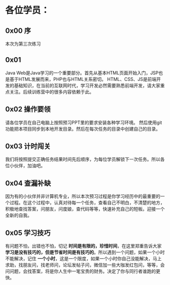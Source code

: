 # 各位学员：
## 0x00 序
本次为第三次练习

## 0x01 
Java Web是Java学习的一个重要部分。首先从基本HTML页面开始入门，JSP也是基于HTML发展而来，PHP也与HTML关系密切。
HTML、CSS、JS是前端开发的基础知识，在当前的互联网时代，学习开发必然需要熟悉前端开发，请大家重点关注。后续训练营中的很多内容依赖于此。

## 0x02 操作要领
请各位学员在自己电脑上按照预习PPT里的要求安装各种学习环境。
然后使用git功能把本项目同步到本地开发目录。然后在每次任务的目录中创建自己的目录。

## 0x03 计时闯关
我们将按照提交正确任务结果时间先后顺序，为每位学员解锁下一次任务。所以各位小伙伴，加油吧。

## 0x04 查漏补缺
因为有的小伙伴并非计算机专业，所以本次预习过程是你学习经历中的最重要的一个过程。在这个过程中，认真对待每一个任务，查看自己不明白，不清楚的地方，积极地查找答案，问朋友，问度娘，查代码等等，快速补充自己的短板。迎接一个全新的自我。

## 0x05 学习技巧
有问题不怕，出错也不怕，切记 **时间是有限的，珍惜时间**，在这里郑重告诉大家**学习是没有技巧的，但是节省时间是有技巧的**。所以遇到一个问题，如果一个小时不能解决，记住 **一个小时**，这是一个限度，如果一个小时你自己没能解决，马上求助，找朋友问，找老师问，论坛发帖子问，微信加一些大咖发红包问，等等，会问问题，会找答案，将是你人生中一笔宝贵的财务。决定了你与同行者谁跑的更快。

